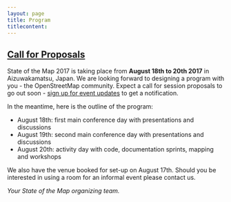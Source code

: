```yaml
---
layout: page
title: Program
titlecontent:
---
```


## [Call for Proposals](https://blog.openstreetmap.org/2017/02/16/propose-your-session-to-state-of-the-map-2017/)

State of the Map 2017 is taking place from **August 18th to 20th 2017** in Aizuwakamatsu, Japan. We are looking forward to designing a program with you - the OpenStreetMap community. Expect a call for session proposals to go out soon - <a href="{{site.baseurl}}/#mc_embed_signup pad4y">sign up for event updates</a> to get a notification.

In the meantime, here is the outline of the program:

- August 18th: first main conference day with presentations and discussions
- August 19th: second main conference day with presentations and discussions
- August 20th: activity day with code, documentation sprints, mapping and workshops

We also have the venue booked for set-up on August 17th. Should you be interested in using a room for an informal event please contact us.

*Your State of the Map organizing team.*
